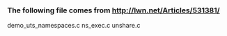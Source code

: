 ### The following file comes from http://lwn.net/Articles/531381/

  demo_uts_namespaces.c
  ns_exec.c
  unshare.c

